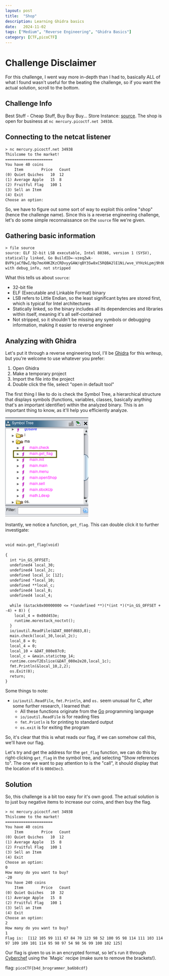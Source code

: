 ```yaml
---
layout: post
title:  "Shop"
description: Learning Ghidra basics
date:   2024-11-02
tags: ["Medium", "Reverse Engineering", "Ghidra Basics"]
category: [CTF,picoCTF]
---
```


# Challenge Disclaimer
For this challenge, I went way more in-depth than I had to, basically ALL of what I found wasn't useful for the beating the challenge, so if you want the actual solution, scroll to the bottom.


## Challenge Info
Best Stuff - Cheap Stuff, Buy Buy Buy... Store Instance: [source](https://mercury.picoctf.net/static/d2c8c9ee59822de6776dd8f20af63b91/source). The shop is open for business at `nc mercury.picoctf.net 34938`.



## Connecting to the netcat listener
```terminal
> nc mercury.picoctf.net 34938
Thislcome to the market!
=====================
You have 40 coins
	Item		Price	Count
(0) Quiet Quiches	10	12
(1) Average Apple	15	8
(2) Fruitful Flag	100	1
(3) Sell an Item
(4) Exit
Choose an option:
```
So, we have to figure out some sort of way to exploit this online "shop" (hence the challenge name). Since this is a reverse engineering challenge, let's do some simple reconnaissance on the `source` file we're given.


## Gathering basic information
```terminal
> file source
source: ELF 32-bit LSB executable, Intel 80386, version 1 (SYSV), statically linked, Go BuildID=-vzeqZwk-BVPkjaCfBwI/0p7moXHKZKzCRDvyyGAW/qBY3Sw8xC5RQBA2lE1Ni/wve_VYHzkLpmj9h9LR5b, with debug_info, not stripped
```
What this tells us about `source`:
- 32-bit file
- ELF (Executable and Linkable Format) binary
- LSB refers to Little Endian, so the least significant bytes are stored first, which is typical for Intel architectures
- Statically linked, so the binary includes all its dependencies and libraries within itself, meaning it's all self-contained
- Not stripped, so it shouldn't be missing any symbols or debugging information, making it easier to reverse engineer

## Analyzing with Ghidra

Let's put it through a reverse engineering tool, I'll be [Ghidra](https://ghidra-sre.org/) for this writeup, but you're welcome to use whatever you prefer:
1. Open Ghidra
2. Make a temporary project
3. Import the file into the project
4. Double click the file, select "open in default tool"


The first thing I like to do is check the Symbol Tree, a hierarchical structure that displays symbols (functions, variables, classes, basically anything that's an important identifier) within the analyzed binary. This is an important thing to know, as it'll help you efficiently analyze.

![get flag](/assets/img/shop/get_flag.png)

Instantly, we notice a function, `get_flag`. This can double click it to further investigate:

```

void main.get_flag(void)

{
  int *in_GS_OFFSET;
  undefined4 local_30;
  undefined4 local_2c;
  undefined local_1c [12];
  undefined *local_10;
  undefined **local_c;
  undefined4 local_8;
  undefined4 local_4;

  while (&stack0x00000000 <= *(undefined **)(*(int *)(*in_GS_OFFSET + -4) + 8)) {
    local_4 = 0x80d453e;
    runtime.morestack_noctxt();
  }
  io/ioutil.ReadFile(&DAT_080fd683,8);
  main.check(local_30,local_2c);
  local_8 = 0;
  local_4 = 0;
  local_10 = &DAT_080e87c0;
  local_c = &main.statictmp_14;
  runtime.convT2Eslice(&DAT_080e2e20,local_1c);
  fmt.Println(&local_10,2,2);
  os.Exit(0);
  return;
}
```
Some things to note:
- `io/ioutil.ReadFile`, `fmt.Println`, and `os.` seem unusual for C, after some further research, I learned that:
    - All these functions originate from the [Go](https://en.wikipedia.org/wiki/Go_(programming_language)) programming language
    - `io/ioutil.ReadFile` is for reading files
    - `fmt.Println` is for printing to standard output
    - `os.exit` is for exiting the program

So, it's clear that this is what reads our flag, if we can somehow call this, we'll have our flag.

Let's try and get the address for the `get_flag` function, we can do this by right-clicking `get_flag` in the symbol tree, and selecting "Show references to". The one we want to pay attention to is the "call", it should display that the location of it is `080d3ec3`.

## Solution
So, this challenge is a bit too easy for it's own good. The actual solution is to just buy negative items to increase our coins, and then buy the flag.

```terminal
> nc mercury.picoctf.net 34938
Thislcome to the market!
=====================
You have 40 coins
	Item		Price	Count
(0) Quiet Quiches	10	12
(1) Average Apple	15	8
(2) Fruitful Flag	100	1
(3) Sell an Item
(4) Exit
Choose an option:
0
How many do you want to buy?
-20
You have 240 coins
	Item		Price	Count
(0) Quiet Quiches	10	32
(1) Average Apple	15	8
(2) Fruitful Flag	100	1
(3) Sell an Item
(4) Exit
Choose an option:
2
How many do you want to buy?
1
Flag is:  [112 105 99 111 67 84 70 123 98 52 100 95 98 114 111 103 114 97 109 109 101 114 95 98 97 54 98 56 99 100 102 125]
```

Our flag is given to us in an encrypted format, so let's run it through [Cyberchef](https://gchq.github.io/CyberChef/#recipe=Magic(3,false,false,'')&input=MTEyIDEwNSA5OSAxMTEgNjcgODQgNzAgMTIzIDk4IDUyIDEwMCA5NSA5OCAxMTQgMTExIDEwMyAxMTQgOTcgMTA5IDEwOSAxMDEgMTE0IDk1IDk4IDk3IDU0IDk4IDU2IDk5IDEwMCAxMDIgMTI1) using the `Magic` recipe (make sure to remove the brackets!).

flag: `picoCTF{b4d_brogrammer_ba6b8cdf}`

